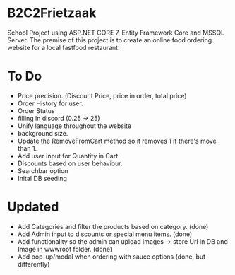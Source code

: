 # B2C2Frietzaak
School Project using ASP.NET CORE 7, Entity Framework Core and MSSQL Server. The premise of this project is to create an online food ordering website for a local fastfood restaurant.

# To Do
- Price precision. (Discount Price, price in order, total price)
- Order History for user.
- Order Status
- filling in discord (0.25 -> 25)
- Unify language throughout the website
- background size.
- Update the RemoveFromCart method so it removes 1 if there's move than 1.
- Add user input for Quantity in Cart.
- Discounts based on user behaviour.
- Searchbar option 
- Inital DB seeding

# Updated
- Add Categories and filter the products based on category. (done)
- Add Admin input to discounts or special menu items. (done)
- Add functionality so the admin can upload images -> store Url in DB and Image in wwwroot folder. (done)
- Add pop-up/modal when ordering with sauce options (done, but differently)
